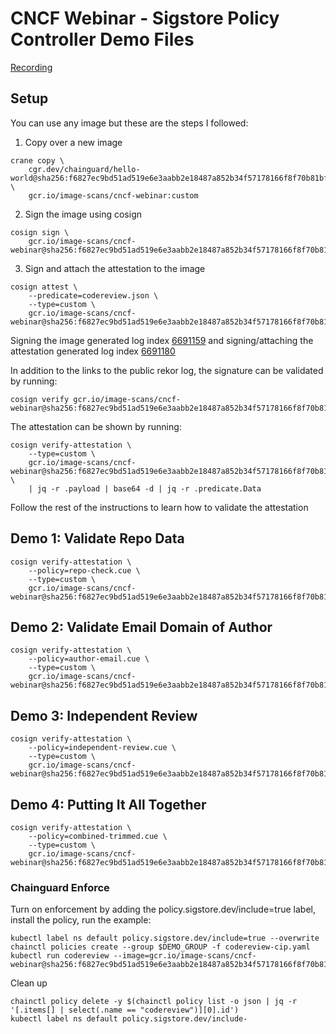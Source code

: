 # CNCF Webinar - Sigstore Policy Controller Demo Files

[Recording](https://youtu.be/q0Kh5-94Vcw)

## Setup

You can use any image but these are the steps I followed:
1. Copy over a new image
```
crane copy \
    cgr.dev/chainguard/hello-world@sha256:f6827ec9bd51ad519e6e3aabb2e18487a852b34f57178166f8f70b81bff89b26 \
    gcr.io/image-scans/cncf-webinar:custom
```

2. Sign the image using cosign
```
cosign sign \
    gcr.io/image-scans/cncf-webinar@sha256:f6827ec9bd51ad519e6e3aabb2e18487a852b34f57178166f8f70b81bff89b26
```

3. Sign and attach the attestation to the image
```
cosign attest \
    --predicate=codereview.json \
    --type=custom \
    gcr.io/image-scans/cncf-webinar@sha256:f6827ec9bd51ad519e6e3aabb2e18487a852b34f57178166f8f70b81bff89b26
```

Signing the image generated log index [6691159](https://rekor.tlog.dev/?logIndex=6691159) and signing/attaching the attestation generated log index [6691180](https://rekor.tlog.dev/?logIndex=6691159)

In addition to the links to the public rekor log, the signature can be validated by running:
```
cosign verify gcr.io/image-scans/cncf-webinar@sha256:f6827ec9bd51ad519e6e3aabb2e18487a852b34f57178166f8f70b81bff89b26
```
The attestation can be shown by running:
```
cosign verify-attestation \
    --type=custom \
    gcr.io/image-scans/cncf-webinar@sha256:f6827ec9bd51ad519e6e3aabb2e18487a852b34f57178166f8f70b81bff89b26 \
    | jq -r .payload | base64 -d | jq -r .predicate.Data
```

Follow the rest of the instructions to learn how to validate the attestation

## Demo 1: Validate Repo Data

```
cosign verify-attestation \
    --policy=repo-check.cue \
    --type=custom \
    gcr.io/image-scans/cncf-webinar@sha256:f6827ec9bd51ad519e6e3aabb2e18487a852b34f57178166f8f70b81bff89b26
```

## Demo 2: Validate Email Domain of Author

```
cosign verify-attestation \
    --policy=author-email.cue \
    --type=custom \
    gcr.io/image-scans/cncf-webinar@sha256:f6827ec9bd51ad519e6e3aabb2e18487a852b34f57178166f8f70b81bff89b26
```

## Demo 3: Independent Review

```
cosign verify-attestation \
    --policy=independent-review.cue \
    --type=custom \
    gcr.io/image-scans/cncf-webinar@sha256:f6827ec9bd51ad519e6e3aabb2e18487a852b34f57178166f8f70b81bff89b26
```

## Demo 4: Putting It All Together

```
cosign verify-attestation \
    --policy=combined-trimmed.cue \
    --type=custom \
    gcr.io/image-scans/cncf-webinar@sha256:f6827ec9bd51ad519e6e3aabb2e18487a852b34f57178166f8f70b81bff89b26
```

### Chainguard Enforce

Turn on enforcement by adding the policy.sigstore.dev/include=true label, install the policy, run the example:
```
kubectl label ns default policy.sigstore.dev/include=true --overwrite
chainctl policies create --group $DEMO_GROUP -f codereview-cip.yaml
kubectl run codereview --image=gcr.io/image-scans/cncf-webinar@sha256:f6827ec9bd51ad519e6e3aabb2e18487a852b34f57178166f8f70b81bff89b26
```
Clean up
```
chainctl policy delete -y $(chainctl policy list -o json | jq -r '[.items[] | select(.name == "codereview")][0].id')
kubectl label ns default policy.sigstore.dev/include-
```
